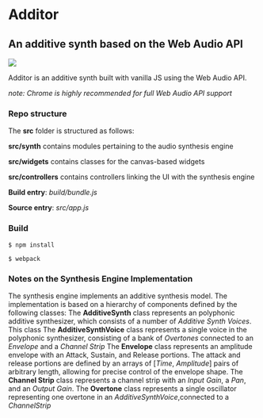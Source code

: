 Additor
=======
An additive synth based on the Web Audio API
------------------------------------------------
![](https://vsm22.github.io/images/additor1_cropped.png)

Additor is an additive synth built with vanilla JS using the Web Audio API.

*note: Chrome is highly recommended for full Web Audio API support*

### Repo structure

The **src** folder is structured as follows:

**src/synth** contains modules pertaining to the audio synthesis engine

**src/widgets** contains classes for the canvas-based widgets

**src/controllers** contains controllers linking the UI with the synthesis engine

**Build entry**: *build/bundle.js*

**Source entry**: *src/app.js*

### Build

`$ npm install`

`$ webpack`

### Notes on the Synthesis Engine Implementation

The synthesis engine implements an additive synthesis model.
The implementation is based on a hierarchy of components defined by the following classes:
The **AdditiveSynth** class represents an polyphonic additive synthesizer, which consists of a number of *Additive Synth Voices*. This class 
The **AdditiveSynthVoice** class represents a single voice in the polyphonic synthesizer, consisting of a bank of *Overtones* connected to an *Envelope* and a *Channel Strip*
The **Envelope** class represents an amplitude envelope with an Attack, Sustain, and Release portions. The attack and release portions are defined by an arrays of [*Time*, *Amplitude*] pairs of arbitrary length, allowing for precise control of the envelope shape.
The **Channel Strip** class represents a channel strip with an *Input Gain*, a *Pan*, and an *Output Gain*.
The **Overtone** class represents a single oscillator representing one overtone in an *AdditiveSynthVoice*,connected to a *ChannelStrip*



